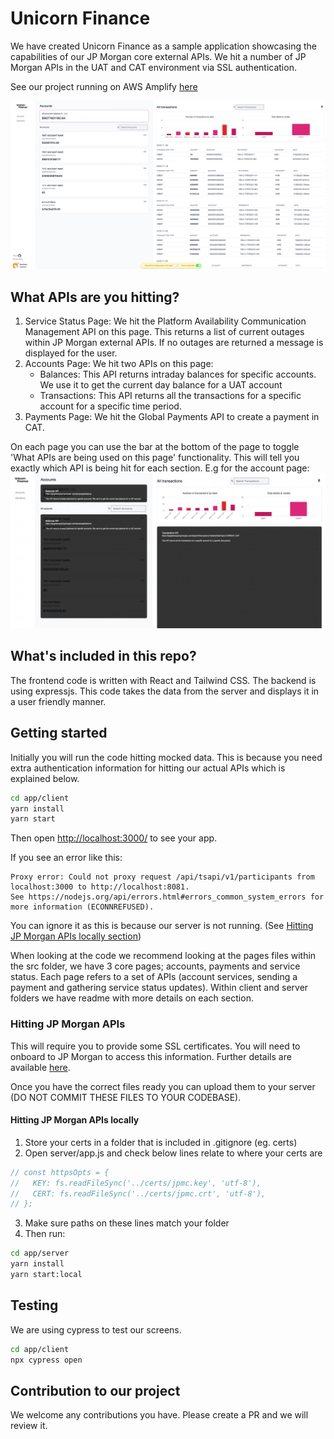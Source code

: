 # Unicorn Finance

We have created Unicorn Finance as a sample application showcasing the
capabilities of our JP Morgan core external APIs.
We hit a number of JP Morgan
APIs in the UAT and CAT environment via SSL authentication.

See our project running on AWS Amplify
[here](https://www.unicorn-finance-dev.com/)

![Screenshot of Unicorn Finance Account page](account.png "Screenshot of Unicorn Finance")

## What APIs are you hitting?

1. Service Status Page: We hit the Platform Availability Communication
   Management API on this page. This returns a list of current outages within JP
   Morgan external APIs. If no outages are returned a message is displayed for
   the user.
2. Accounts Page: We hit two APIs on this page:
   - Balances: This API returns intraday balances for specific accounts. We use
     it to get the current day balance for a UAT account
   - Transactions: This API returns all the transactions for a specific account
     for a specific time period.
3. Payments Page: We hit the Global Payments API to create a payment in CAT.

On each page you can use the bar at the bottom of the page to toggle 'What APIs are being used on this page' functionality. This will tell you exactly which API is being hit for each section.
E.g for the account page:
![Screenshot of Unicorn Finance showing API details for Accounts page](whatApi.png "Screenshot of Unicorn Finance showing API details for Accounts page")

## What's included in this repo?

The frontend code is written with React and Tailwind CSS. The backend is using expressjs. 
This code takes the data from the server and displays it in a user friendly manner.


## Getting started

Initially you will run the code hitting mocked data.
This is because you need extra authentication information for hitting our actual APIs which is explained below.

```sh
cd app/client
yarn install
yarn start
```

Then open [http://localhost:3000/](http://localhost:3000/) to see your app.

If you see an error like this:

```
Proxy error: Could not proxy request /api/tsapi/v1/participants from localhost:3000 to http://localhost:8081.
See https://nodejs.org/api/errors.html#errors_common_system_errors for more information (ECONNREFUSED).
```

You can ignore it as this is because our server is not running. (See [Hitting JP Morgan APIs locally section](#hitting-jp-morgan-apis-locally))

When looking at the code we recommend looking at the pages files within the src folder, we have 3 core pages; accounts, payments and service status. 
Each page refers to a set of APIs (account services, sending a payment and gathering service status updates).
Within client and server folders we have readme with more details on each section.

### Hitting JP Morgan APIs

This will require you to provide some SSL certificates.
You will need to onboard to JP Morgan to access this information. Further details are available [here](http://developer.jpmorgan.com/).

Once you have the correct files ready you can upload them to your server (DO NOT COMMIT THESE FILES TO YOUR CODEBASE).

#### Hitting JP Morgan APIs locally

1. Store your certs in a folder that is included in .gitignore (eg. certs)
2. Open server/app.js and check below lines relate to where your certs are

```js
// const httpsOpts = {
//   KEY: fs.readFileSync('../certs/jpmc.key', 'utf-8'),
//   CERT: fs.readFileSync('../certs/jpmc.crt', 'utf-8'),
// };
```

3. Make sure paths on these lines match your folder
4. Then run:

```sh
cd app/server
yarn install
yarn start:local
```

## Testing

We are using cypress to test our screens.

```sh
cd app/client
npx cypress open
```

## Contribution to our project

We welcome any contributions you have. Please create a PR and we will review it.
